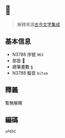 # 

> 解釋來源[古今文字集成](http://ccamc.org/jurchen.php?jurchen=%EF%81%9C)

## 基本信息

-   N3788 序號 `963`
-   部首 [](http://ccamc.org/jurchen_radical.php?bushou=%EF%88%9A)
-   總筆畫數 [`6`](http://ccamc.org/jurchen_strokenumber.php?ts=6)
-   N3788 擬音 `bitxə`

## 釋義

暫無解釋

## 編碼

`uF05C`
